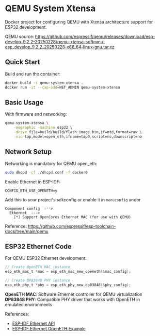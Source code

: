 # QEMU System Xtensa

Docker project for configuring QEMU with Xtensa architecture support for ESP32 development.

QEMU source: https://github.com/espressif/qemu/releases/download/esp-develop-9.2.2-20250228/qemu-xtensa-softmmu-esp_develop_9.2.2_20250228-x86_64-linux-gnu.tar.xz

## Quick Start

Build and run the container:

```bash
docker build -t qemu-system-xtensa .
docker run -it --cap-add=NET_ADMIN qemu-system-xtensa
```

## Basic Usage

With firmware and networking:
```bash
qemu-system-xtensa \
    -nographic -machine esp32 \
    -drive file=build/build/flash_image.bin,if=mtd,format=raw \
    -nic tap,model=open_eth,ifname=tap0,script=no,downscript=no
```

## Network Setup

Networking is mandatory for QEMU open_eth:
```bash
sudo dhcpd -cf ./dhcpd.conf -f docker0
```

Enable Ethernet in ESP-IDF:
```
CONFIG_ETH_USE_OPENETH=y
```
Add this to your project's sdkconfig or enable it in `menuconfig` under 
```
Component config  --->
  Ethernet  --->
    [*] Support OpenCores Ethernet MAC (for use with QEMU)                  
```
Reference: https://github.com/espressif/esp-toolchain-docs/tree/main/qemu

## ESP32 Ethernet Code

For QEMU ESP32 Ethernet development:

```c
// Create OpenETH MAC instance
esp_eth_mac_t *mac = esp_eth_mac_new_openeth(&mac_config);

// Create DP83848 PHY instance 
esp_eth_phy_t *phy = esp_eth_phy_new_dp83848(&phy_config);
```

**OpenETH MAC**: Software Ethernet controller for QEMU virtualization  
**DP83848 PHY**: Compatible PHY driver that works with OpenETH in emulated environments

References:
- [ESP-IDF Ethernet API](https://docs.espressif.com/projects/esp-idf/en/stable/esp32/api-reference/network/esp_eth.html#driver-configuration-and-installation)
- [ESP-IDF Ethernet OpenETH Example](https://github.com/espressif/esp-idf/blob/27d68f57e6bdd3842cd263585c2c352698a9eda2/examples/common_components/protocol_examples_common/eth_connect.c#L150-L151)
